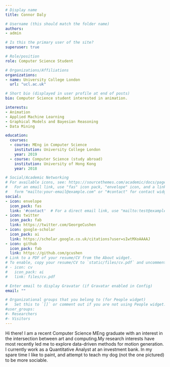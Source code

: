 ```yaml
---
# Display name
title: Connor Daly

# Username (this should match the folder name)
authors:
- admin

# Is this the primary user of the site?
superuser: true

# Role/position
role: Computer Science Student

# Organizations/Affiliations
organizations:
- name: University College London
  url: "ucl.ac.uk"

# Short bio (displayed in user profile at end of posts)
bio: Computer Science student interested in animation.

interests:
- Animation
- Applied Machine Learning
- Graphical Models and Bayesian Reasoning
- Data Mining

education:
  courses:
  - course: MEng in Computer Science
    institution: University College London
    year: 2019
  - course: Computer Science (study abroad)
    institution: University of Hong Kong
    year: 2018

# Social/Academic Networking
# For available icons, see: https://sourcethemes.com/academic/docs/page-builder/#icons
#   For an email link, use "fas" icon pack, "envelope" icon, and a link in the
#   form "mailto:your-email@example.com" or "#contact" for contact widget.
social:
- icon: envelope
  icon_pack: fas
  link: '#contact'  # For a direct email link, use "mailto:test@example.org".
- icon: twitter
  icon_pack: fab
  link: https://twitter.com/GeorgeCushen
- icon: google-scholar
  icon_pack: ai
  link: https://scholar.google.co.uk/citations?user=sIwtMXoAAAAJ
- icon: github
  icon_pack: fab
  link: https://github.com/gcushen
# Link to a PDF of your resume/CV from the About widget.
# To enable, copy your resume/CV to `static/files/cv.pdf` and uncomment the lines below.
# - icon: cv
#   icon_pack: ai
#   link: files/cv.pdf

# Enter email to display Gravatar (if Gravatar enabled in Config)
email: ""

# Organizational groups that you belong to (for People widget)
#   Set this to `[]` or comment out if you are not using People widget.
#user_groups:
#- Researchers
#- Visitors
---
```


Hi there!
I am a recent Computer Science MEng graduate with an interest in the intersection between art and computing.My research interests have most recently led me to explore data-driven methods for motion generation.
I currently work as a Quantitative Analyst at an investment bank.
In my spare time I like to paint, and attempt to teach my dog (not the one pictured) to be more sociable.

